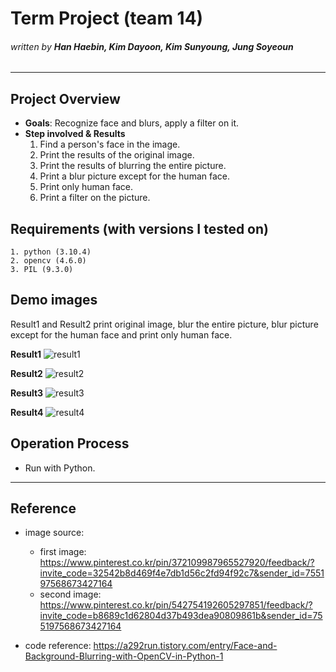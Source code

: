 # Term Project (team 14)
###### _written by ***Han Haebin, Kim Dayoon, Kim Sunyoung, Jung Soyeoun***_

---

## **Project Overview**
- **Goals**: Recognize face and blurs, apply a filter on it.
- **Step involved & Results**
    1. Find a person's face in the image.
    2. Print the results of the original image.
    3. Print the results of blurring the entire picture.
    4. Print a blur picture except for the human face.
    5. Print only human face.
    6. Print a filter on the picture.


## **Requirements (with versions I tested on)**
    1. python (3.10.4)
    2. opencv (4.6.0)
    3. PIL (9.3.0)


## **Demo images**
Result1 and Result2 print original image, blur the entire picture, blur picture except for the human face and print only human face.

**Result1**
![result1](https://user-images.githubusercontent.com/112797078/206885322-350bf293-1ee9-4f8f-ae9a-6702b9821555.png)

**Result2**
![result2](https://user-images.githubusercontent.com/112797078/206885375-d8a7c63d-7e79-4f23-90f9-d9bfa6049f26.png)



**Result3**
![result3](https://user-images.githubusercontent.com/112797078/206886895-4c23f28d-b9ed-44eb-bf47-393fa381ac3d.png)

**Result4**
![result4]()

## **Operation Process**
- Run with Python.

---
## **Reference**
- image source:
    - first image: https://www.pinterest.co.kr/pin/372109987965527920/feedback/?invite_code=32542b8d469f4e7db1d56c2fd94f92c7&sender_id=755197568673427164
    - second image: https://www.pinterest.co.kr/pin/542754192605297851/feedback/?invite_code=b8689c1d62804d37b493dea90809861b&sender_id=755197568673427164

- code reference: https://a292run.tistory.com/entry/Face-and-Background-Blurring-with-OpenCV-in-Python-1
